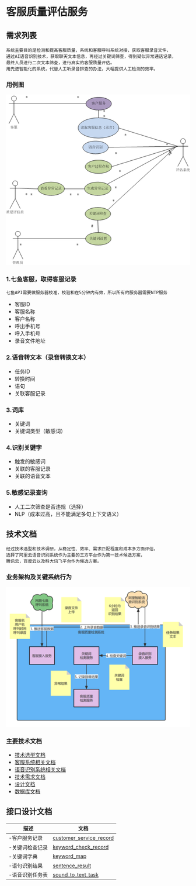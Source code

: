 # 客服质量评估服务

## 需求列表

```aidl
系统主要目的是检测和提高客服质量，系统和客服呼叫系统对接，获取客服录音文件，
通过AI语音识别技术，获取聊天文本信息，再经过关键词筛查，得到疑似异常通话记录，
最终人员进行二次文本筛查，进行真实的客服质量评估。
用先进智能化的系统，代替人工听录音排查的办法，大幅提供人工检测的效率。
```
### 用例图
![img.png](doc/images/usercase.png)

### 1.七鱼客服，取得客服记录

```aidl
七鱼API需要做服务器校准，校验和在5分钟内有效，所以所有的服务器需要NTP服务
```

- 客服ID
- 客服名称
- 客户名称
- 呼出手机号
- 呼入手机号
- 录音文件地址

### 2.语音转文本（录音转换文本）

- 任务ID
- 转换时间
- 语句
- 关联客服记录

### 3.词库

- 关键词
- 关键词类型（敏感词）

### 4.识别关键字

- 触发的敏感词
- 关联的客服记录
- 关联的语音文本

### 5.敏感记录查询

- 人工二次筛查是否违规（选择）
- NLP（成本过高，且不能满足多句上下文语义）


## 技术文档
```aidl
经过技术选型和技术调研，从稳定性、效率、需求匹配程度和成本多方面评估，
选择了阿里云语音识别系统作为主要的三方平台作为第一技术候选方案，
腾讯云，百度云以及科大讯飞平台作为候选方案。
```
### 业务架构及关键系统行为
![img.png](doc/images/structure.png)

### 主要技术文档
- [技术选型文档](doc/design/technology-selection.md)
- [客服系统相关文档](doc/design/qiyu-tech.md)
- [语音识别系统相关文档](doc/design/tech-doc.md)
- [技术需求文档](doc/design/requirement.md)
- [设计文档](doc/design/design.md)
- [数据库文档](doc/sql/service_quanlity.sql)

## 接口设计文档

描述|文档
---|---
-客户服务记录|[customer_service_record](doc/md/servicequanlity/CustomerServiceRecord.md)
-关键词检查记录|[keyword_check_record](doc/md/servicequanlity/KeywordCheckRecord.md)
-关键词字典|[keyword_map](doc/md/servicequanlity/KeywordMap.md)
-语句识别结果|[sentence_result](doc/md/servicequanlity/SentenceResult.md)
-语音识别任务表|[sound_to_text_task](doc/md/servicequanlity/SoundToTextTask.md)

